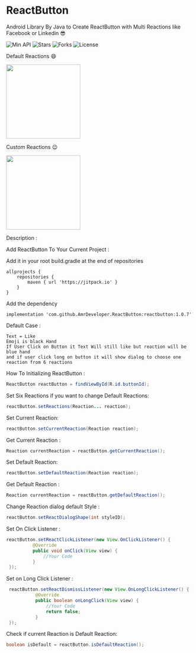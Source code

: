 # ReactButton
Android Library By Java to Create ReactButton with Multi Reactions like Facebook or Linkedin :sunglasses:

![Min API](https://img.shields.io/badge/Api-%2B15-red.svg)
![Stars](https://img.shields.io/github/stars/AmrDeveloper/ReactButton.svg)
![Forks](https://img.shields.io/github/forks/AmrDeveloper/ReactButton.svg)
![License](https://img.shields.io/github/license/AmrDeveloper/ReactButton.svg)

Default Reactions :smile:

<img src="https://i.imgur.com/Cnut0ex.png" width="200">

Custom Reactions :wink:

<img src="https://i.imgur.com/C4srnIt.png" width="200">

Description :

Add ReactButton To Your Current Project :

Add it in your root build.gradle at the end of repositories
    
    allprojects {
        repositories {
			maven { url 'https://jitpack.io' }
		}
	}
    
             
Add the dependency      

    implementation 'com.github.AmrDeveloper.ReactButton:reactbutton:1.0.7'
            
Default Case :

    Text = Like 
    Emoji is black Hand
    If User Click on Button it Text Will still like but reaction will be blue hand
    and if user click long on button it will show dialog to choose one reaction from 6 reactions

How To Initializing ReactButton :

```java
ReactButton reactButton = findViewById(R.id.buttonId);
```

Set Six Reactions if you want to change Default Reactions:

```java
reactButton.setReactions(Reaction... reaction);
```

Set Current Reaction:

```java
reactButton.setCurrentReaction(Reaction reaction);
```

Get Current Reaction :

```java
Reaction currentReaction = reactButton.getCurrentReaction();
```

Set Default Reaction:

```java
reactButton.setDefaultReaction(Reaction reaction);
```

Get Default Reaction :

```java
Reaction currentReaction = reactButton.getDefaultReaction();
```

Change Reaction dialog default Style :
 ```java
 reactButton.setReactDialogShape(int styleID);
  ``` 

Set On Click Listener :

  ```java
  reactButton.setReactClickListener(new View.OnClickListener() {
            @Override
            public void onClick(View view) {
                //Your Code
            }
   });
   ```

Set on Long Click Listener :

 ```java
  reactButton.setReactDismissListener(new View.OnLongClickListener() {
            @Override
            public boolean onLongClick(View view) {
                //Your Code
                return false;
            }
  });
  ```

Check if current Reaction is Default Reaction:
 ```java
 boolean isDefault = reactButton.isDefaultReaction();
  ``` 
